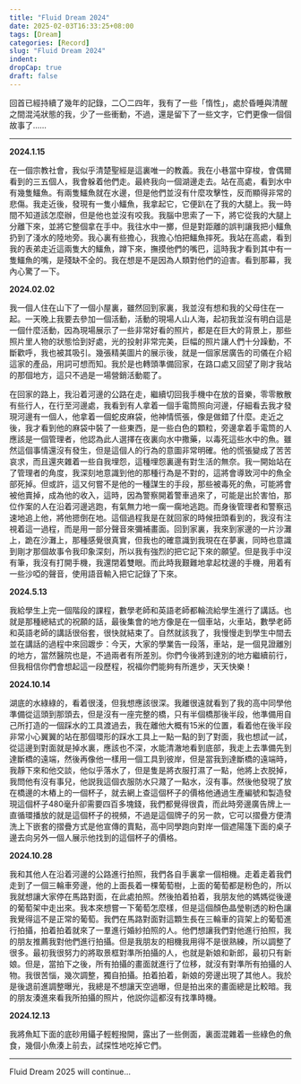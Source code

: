 ```yaml
---
title: "Fluid Dream 2024"
date: 2025-02-03T16:33:25+08:00
tags: [Dream]
categories: [Record]
slug: "Fluid Dream 2024"
indent: 
dropCap: true
draft: false
---
```


回首已經持續了幾年的記錄，二〇二四年，我有了一些「惰性」，處於昏睡與清醒之間混沌狀態的我，少了一些衝動，不過，還是留下了一些文字，它們更像一個個故事了……

---

**2024.1.15**

在一個宗教社會，我似乎清楚聖經是這裏唯一的教義。我在小巷當中穿梭，會偶爾看到的三五個人，我會躲着他們走。最終我向一個湖邊走去。站在高處，看到水中有幾隻鱷魚。有兩隻鱷魚就在水邊，但是他們並沒有什麼攻擊性，反而顯得非常的悲傷。我走近後，發現有一隻小鱷魚，我拿起它，它便趴在了我的大腿上。我一時間不知道該怎麼辦，但是他也並沒有咬我。我腦中思索了一下，將它從我的大腿上分離下來，並將它整個拿在手中。我往水中一擲，但是對距離的誤判讓我把小鱷魚扔到了淺水的陸地旁。我心裏有些擔心，我擔心怕把鱷魚摔死。我站在高處，看到我的表弟走近這兩隻大的鱷魚，蹲下來，撫摸他們的嘴巴，這時我才看到其中有一隻鱷魚的嘴，是殘缺不全的。我在想是不是因為人類對他們的迫害。看到那幕，我內心驚了一下。

**2024.02.02**

我一個人住在山下了一個小屋裏，雖然回到家裏，我並沒有想和我的父母住在一起。一天晚上我要去參加一個活動，活動的現場人山人海，起初我並沒有明白這是一個什麼活動，因為現場展示了一些非常好看的照片，都是在巨大的背景上，那些照片里人物的狀態恰到好處，光的投射非常完美，巨幅的照片讓人們十分躁動，不斷歡呼，我也被其吸引。幾張精美圖片的展示後，就是一個家居廣告的司儀在介紹這家的產品，用詞可想而知。我於是也轉頭準備回家，在路口處又回望了剛才我站的那個地方，這只不過是一場營銷活動罷了。

在回家的路上，我沿着河邊的公路在走，繼續切回我手機中在放的音樂，零零散散有些行人，在行至河邊處，我看到有人拿着一個手電筒照向河邊，仔細看去我才發現河邊有一個人，他拿着一個蛇皮麻袋，他神情慌張，像是做錯了什麼。走近之後，我才看到他的麻袋中裝了一些東西，是一些白色的顆粒，旁邊拿着手電筒的人應該是一個管理者，他認為此人選擇在夜裏向水中撒藥，以毒死這些水中的魚。雖然這個事情還沒有發生，但是這個人的行為的意圖非常明確。他的慌張變成了苦苦哀求，而且還夾雜着一些自我埋怨，這種埋怨裏邊有對生活的無奈。我一開始站在了管理者的角度，我深刻地意識到他的那種行為是不對的，這將會導致河中的魚全部死掉。但或許，這又何嘗不是他的一種謀生的手段，那些被毒死的魚，可能將會被他賣掉，成為他的收入，這時，因為警察開着警車過來了，可能是出於害怕，那位作案的人在沿着河邊逃跑，有氣無力地一瘸一瘸地逃跑。而身後管理者和警察迅速地追上他，將他摁倒在地。這個過程我是在就回家的時候扭頭看到的，我沒有注視着這一過程，而是用一部分聲音來彌補畫面。回到家裏，我來到家邊的一片沙灘上，跪在沙灘上，那種感覺很真實，但我也的確意識到我現在在夢裏，同時也意識到剛才那個故事令我印象深刻，所以我有強烈的把它記下來的願望。但是我手中沒有筆，我沒有打開手機，我還閉着雙眼。而此時我艱難地拿起枕邊的手機，用着有一些沙啞的聲音，使用語音輸入把它記錄了下來。

**2024.5.13**

我給學生上完一個階段的課程，數學老師和英語老師都輪流給學生進行了講話。也就是那種總結式的祝願的話，最後集會的地方像是在一個車站，火車站，數學老師和英語老師的講話很俗套，很快就結束了。自然就該我了，我慢慢走到學生中間去並在講話的過程中來回踱步：今天，大家的學業告一段落，車站，是一個見證離別的地方，當然醫院也是，不過兩者有所差別。你們今後將到達別的地方繼續前行，但我相信你們會想起這一段歷程，祝福你們能夠有所進步，天天快樂！

**2024.10.14**

湖底的水綠綠的，看着很淺，但我想應該很深。我離很遠就看到了我的高中同學他準備從這頭到那頭去，但是沒有一座完整的橋，只有半個橋那後半段，他準備用自己所打造的一個踩水的工具渡過去，我在離他大概有15米的位置，看着他在後半段非常小心翼翼的站在那個環形的踩水工具上一點一點的到了對面，我也想試一試，從這邊到對面就是掉水裏，應該也不深，水能清澈地看到底部，我走上去準備先到達斷橋的遠端，然後再像他一樣用一個工具到彼岸，但是當我到達斷橋的遠端時，我靜下來和他交談，他似乎落水了，但是隻是將衣服打濕了一點，他將上衣脱掉，我問他有沒有事兒，他説我這個衣服防水只濺了一點水，沒有事。然後他發現了放在橋邊的木樁上的一個杯子，就去網上查這個杯子的價格他通過生產編號和製造發現這個杯子480毫升卻需要四百多塊錢，我們都覺得很貴，而此時旁邊廣告牌上一直循環播放的就是這個杯子的視頻，不過是這個牌子的另一款，它可以摺疊方便清洗上下嵌套的摺疊方式是他宣傳的賣點，高中同學跑向對岸一個遮陽篷下面的桌子邊去向另外一個人展示他找到的這個杯子的價格。

**2024.10.28**

我和其他人在沿着河邊的公路進行拍照，我們各自手裏拿一個相機。走着走着我們走到了一個三輪車旁邊，他的上面長着一棵葡萄樹，上面的葡萄都是粉色的，所以我就想讓大家停在馬路對面，在此處拍照。然後拍着拍着，我朋友他的媽媽從後邊的葡萄架中走出來。我本來想嘗一下葡萄怎麼樣，但是這個顏色晶瑩剔透的粉色讓我覺得這不是正常的葡萄。我們在馬路對面對這顆生長在三輪車的貨架上的葡萄進行拍攝，拍着拍着就來了一羣進行婚紗拍照的人。他們想讓我們對他進行拍照，我的朋友推薦我對他們進行拍攝。但是我朋友的相機我用得不是很熟練，所以調整了很多。最初我很努力的將取景框對準所拍攝的人，也就是新娘和新郎，最初只有新娘。但是，當拍下之後，所有拍攝的畫面就進行了位移，就沒有對準所有拍攝的人物。我很苦惱，幾次調整，獨自拍攝。拍着拍着，新娘的旁邊出現了其他人。我於是後退前進調整曝光，我總是不想讓天空過曝，但是拍出來的畫面總是比較暗。我的朋友湊進來看我所拍攝的照片，他説你這都沒有找準時機。

**2024.12.13**

我將魚缸下面的底砂用鑷子輕輕撥開，露出了一些側面，裏面混雜着一些綠色的魚食，幾個小魚湊上前去，試探性地吃掉它們。

---

Fluid Dream 2025 will continue…
